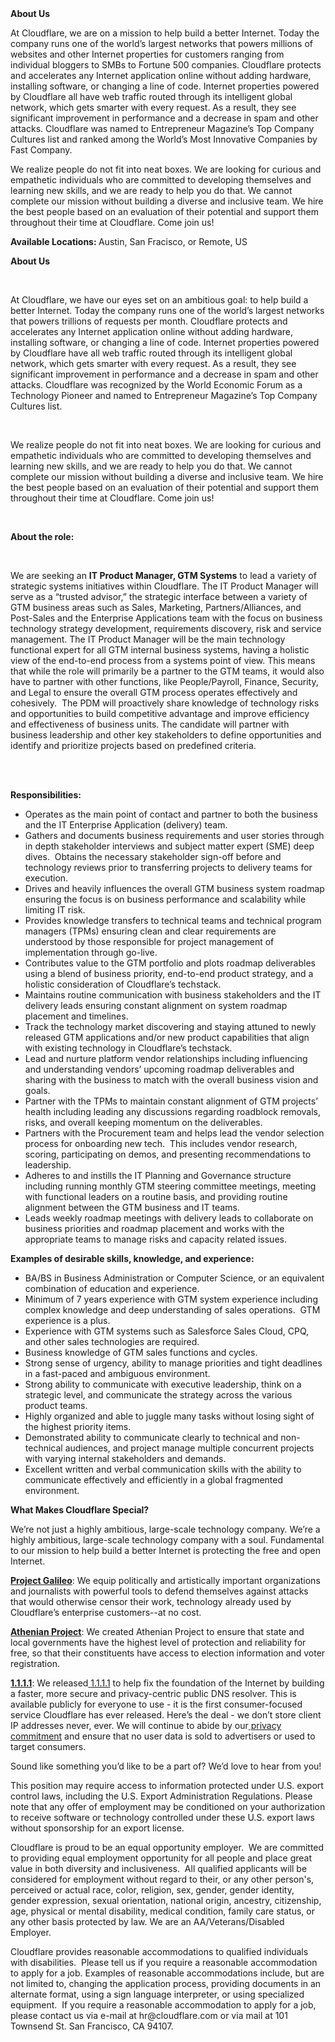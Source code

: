 <div class="content-intro">
	<div><strong>About Us</strong></div>
	<div>
		<p>At Cloudflare, we are on a mission to help build a better Internet. Today the company runs one of the world’s largest networks that powers millions of websites and other Internet properties for customers ranging from individual bloggers to SMBs to Fortune 500 companies. Cloudflare protects and accelerates any Internet application online without adding hardware, installing software, or changing a line of code. Internet properties powered by Cloudflare all have web traffic routed through its intelligent global network, which gets smarter with every request. As a result, they see significant improvement in performance and a decrease in spam and other attacks. Cloudflare was named to Entrepreneur Magazine’s Top Company Cultures list and ranked among the World’s Most Innovative Companies by Fast Company.&nbsp;</p>
		<p><span style="font-weight: 400;">We realize people do not fit into neat boxes. We are looking for curious and empathetic individuals who are committed to developing themselves and learning new skills, and we are ready to help you do that. We cannot complete our mission without building a diverse and inclusive team. We hire the best people based on an evaluation of their potential and support them throughout their time at Cloudflare. Come join us!&nbsp;</span></p>
	</div>
</div>
<p><strong>Available Locations: </strong>Austin, San Fracisco, or Remote, US</p>
<p><strong>About Us</strong></p>
<p>&nbsp;</p>
<p>At Cloudflare, we have our eyes set on an ambitious goal: to help build a better Internet. Today the company runs one of the world’s largest networks that powers trillions of requests per month. Cloudflare protects and accelerates any Internet application online without adding hardware, installing software, or changing a line of code. Internet properties powered by Cloudflare have all web traffic routed through its intelligent global network, which gets smarter with every request. As a result, they see significant improvement in performance and a decrease in spam and other attacks. Cloudflare was recognized by the World Economic Forum as a Technology Pioneer and named to Entrepreneur Magazine’s Top Company Cultures list.</p>
<p>&nbsp;</p>
<p>We realize people do not fit into neat boxes. We are looking for curious and empathetic individuals who are committed to developing themselves and learning new skills, and we are ready to help you do that. We cannot complete our mission without building a diverse and inclusive team. We hire the best people based on an evaluation of their potential and support them throughout their time at Cloudflare. Come join us! &nbsp;</p>
<p>&nbsp;</p>
<p><strong>About the role:</strong></p>
<p>&nbsp;</p>
<p>We are seeking an <strong>IT Product Manager, GTM Systems</strong> to lead a variety of strategic systems initiatives within Cloudflare. The IT Product Manager will serve as a “trusted advisor,” the strategic interface between a variety of GTM business areas such as Sales, Marketing, Partners/Alliances, and Post-Sales and the Enterprise Applications team with the focus on business technology strategy development, requirements discovery, risk and service management. The IT Product Manager will be the main technology functional expert for all GTM internal business systems, having a holistic view of the end-to-end process from a systems point of view. This means that while the role will primarily be a partner to the GTM teams, it would also have to partner with other functions, like People/Payroll, Finance, Security, and Legal to ensure the overall GTM process operates effectively and cohesively.&nbsp; The PDM will proactively share knowledge of technology risks and opportunities to build competitive advantage and improve efficiency and effectiveness of business units. The candidate will partner with business leadership and other key stakeholders to define opportunities and identify and prioritize projects based on predefined criteria.&nbsp;&nbsp;</p>
<p><br><br></p>
<p><strong>Responsibilities:</strong></p>
<ul>
	<li>Operates as the main point of contact and partner to both the business and the IT Enterprise Application (delivery) team.</li>
	<li>Gathers and documents business requirements and user stories through in depth stakeholder interviews and subject matter expert (SME) deep dives.&nbsp; Obtains the necessary stakeholder sign-off before and technology reviews prior to transferring projects to delivery teams for execution.</li>
	<li>Drives and heavily influences the overall GTM business system roadmap ensuring the focus is on business performance and scalability while limiting IT risk.&nbsp;</li>
	<li>Provides knowledge transfers to technical teams and technical program managers (TPMs) ensuring clean and clear requirements are understood by those responsible for project management of implementation through go-live.</li>
	<li>Contributes value to the GTM portfolio and plots roadmap deliverables using a blend of business priority, end-to-end product strategy, and a holistic consideration of Cloudflare’s techstack.</li>
	<li>Maintains routine communication with business stakeholders and the IT delivery leads ensuring constant alignment on system roadmap placement and timelines.</li>
	<li>Track the technology market discovering and staying attuned to newly released GTM applications and/or new product capabilities that align with existing technology in Cloudflare’s techstack.</li>
	<li>Lead and nurture platform vendor relationships including influencing and understanding vendors’ upcoming roadmap deliverables and sharing with the business to match with the overall business vision and goals.</li>
	<li>Partner with the TPMs to maintain constant alignment of GTM projects’ health including leading any discussions regarding roadblock removals, risks, and overall keeping momentum on the deliverables.</li>
	<li>Partners with the Procurement team and helps lead the vendor selection process for onboarding new tech.&nbsp; This includes vendor research, scoring, participating on demos, and presenting recommendations to leadership.</li>
	<li>Adheres to and instills the IT Planning and Governance structure including running monthly GTM steering committee meetings, meeting with functional leaders on a routine basis, and providing routine alignment between the GTM business and IT teams.</li>
	<li>Leads weekly roadmap meetings with delivery leads to collaborate on business priorities and roadmap placement and works with the appropriate teams to manage risks and capacity related issues.&nbsp;</li>
</ul>
<p><strong>Examples of desirable skills, knowledge, and experience:</strong></p>
<ul>
	<li>BA/BS in Business Administration or Computer Science, or an equivalent combination of education and experience.</li>
	<li>Minimum of 7 years experience with GTM system experience including complex knowledge and deep understanding of sales operations.&nbsp; GTM experience is a plus.</li>
	<li>Experience with GTM systems such as Salesforce Sales Cloud, CPQ, and other sales technologies are required.&nbsp;</li>
	<li>Business knowledge of GTM sales functions and cycles.</li>
	<li>Strong sense of urgency, ability to manage priorities and tight deadlines in a fast-paced and ambiguous environment.</li>
	<li>Strong ability to communicate with executive leadership, think on a strategic level, and communicate the strategy across the various product teams.</li>
	<li>Highly organized and able to juggle many tasks without losing sight of the highest priority items.</li>
	<li>Demonstrated ability to communicate clearly to technical and non-technical audiences, and project manage multiple concurrent projects with varying internal stakeholders and demands.</li>
	<li>Excellent written and verbal communication skills with the ability to communicate effectively and efficiently in a global fragmented environment.</li>
</ul>
<div class="content-conclusion">
	<p><strong>What Makes Cloudflare Special?</strong></p>
	<p><span style="font-weight: 400;">We’re not just a highly ambitious, large-scale technology company. We’re a highly ambitious, large-scale technology company with a soul. Fundamental to our mission to help build a better Internet is protecting the free and open Internet.</span></p>
	<p><a href="https://blog.cloudflare.com/protecting-free-expression-online/"><strong>Project Galileo</strong></a><span style="font-weight: 400;">: We equip politically and artistically important organizations and journalists with powerful tools to defend themselves against attacks that would otherwise censor their work, technology already used by Cloudflare’s enterprise customers--at no cost.</span></p>
	<p><strong><a href="https://www.cloudflare.com/athenian/">Athenian Project</a></strong><span style="font-weight: 400;">: We created Athenian Project to ensure that state and local governments have the highest level of protection and reliability for free, so that their constituents have access to election information and voter registration.</span></p>
	<p><a href="https://1.1.1.1/"><strong>1.1.1.1</strong></a><span style="font-weight: 400;">: We released</span><a href="https://1.1.1.1/"> <span style="font-weight: 400;">1.1.1.1</span></a><span style="font-weight: 400;"> to help fix the foundation of the Internet by building a faster, more secure and privacy-centric public DNS resolver. This is available publicly for everyone to use - it is the first consumer-focused service Cloudflare has ever released. Here’s the deal - we don’t store client IP addresses never, ever. We will continue to abide by our</span><a href="https://developers.cloudflare.com/1.1.1.1/privacy/public-dns-resolver"> privacy commitment</a><span style="font-weight: 400;"> and ensure that no user data is sold to advertisers or used to target consumers.</span></p>
	<p><span style="font-weight: 400;">Sound like something you’d like to be a part of? We’d love to hear from you!</span></p>
	<p><span style="font-weight: 400;">This position may require access to information protected under U.S. export control laws, including the U.S. Export Administration Regulations. Please note that any offer of employment may be conditioned on your authorization to receive software or technology controlled under these U.S. export laws without sponsorship for an export license.</span></p>
	<p><span style="font-weight: 400;">Cloudflare is proud to be an equal opportunity employer. &nbsp;We are committed to providing equal employment opportunity for all people and place great value in both diversity and inclusiveness. &nbsp;All qualified applicants will be considered for employment without regard to their, or any other person's, perceived or actual</span> <span style="font-weight: 400;">race, color, religion, sex, gender, gender identity, gender expression, sexual orientation, national origin, ancestry, citizenship, age, physical or mental disability, medical condition, family care status, or any other basis protected by law. </span><span style="font-weight: 400;">We are an AA/Veterans/Disabled Employer.</span></p>
	<p><span style="font-weight: 400;">Cloudflare provides reasonable accommodations to qualified individuals with disabilities. &nbsp;Please tell us if you require a reasonable accommodation to apply for a job. Examples of reasonable accommodations include, but are not limited to, changing the application process, providing documents in an alternate format, using a sign language interpreter, or using specialized equipment. &nbsp;If you require a reasonable accommodation to apply for a job, please contact us via e-mail at </span><span style="font-weight: 400;">hr@cloudflare.com</span><span style="font-weight: 400;"> or via mail at 101 Townsend St. San Francisco, CA 94107.</span></p>
</div>